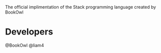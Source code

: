 The official implimentation of the Stack programming language created by BookOwl
# Developers
@BookOwl
@liam4
